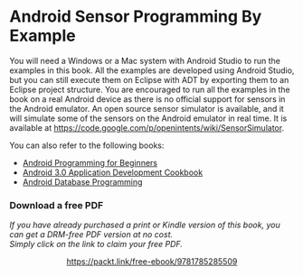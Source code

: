 


# Android Sensor Programming By Example

You will need a Windows or a Mac system with Android Studio to run the examples in this book. All the examples are developed using Android Studio, but you can still execute them on Eclipse with ADT by exporting them to an Eclipse project structure. You are encouraged to run all the examples in the book on a real Android device as there is no official support for sensors in the Android emulator. An open source sensor simulator is available, and it will simulate some of the sensors on the Android emulator in real time. It is available at https://code.google.com/p/openintents/wiki/SensorSimulator.

You can also refer to the following books:

* [Android Programming for Beginners](https://www.packtpub.com/application-development/android-programming-beginners?utm_source=github&utm_medium=related&utm_campaign=9781785883262)
* [Android 3.0 Application Development Cookbook](https://www.packtpub.com/application-development/android-30-application-development-cookbook?utm_source=github&utm_medium=related&utm_campaign=9781849512947)
* [Android Database Programming](https://www.packtpub.com/application-development/android-database-programming?utm_source=github&utm_medium=related&utm_campaign=9781849518123)
### Download a free PDF

 <i>If you have already purchased a print or Kindle version of this book, you can get a DRM-free PDF version at no cost.<br>Simply click on the link to claim your free PDF.</i>
<p align="center"> <a href="https://packt.link/free-ebook/9781785285509">https://packt.link/free-ebook/9781785285509 </a> </p>